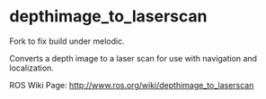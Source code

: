 depthimage_to_laserscan
=======================

Fork to fix build under melodic.

Converts a depth image to a laser scan for use with navigation and localization.

ROS Wiki Page:
http://www.ros.org/wiki/depthimage_to_laserscan
